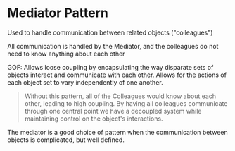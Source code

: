 # Mediator Pattern

Used to handle communication between related objects ("colleagues")

All communication is handled by the Mediator, and the colleagues do not need to know anything about each other

GOF: Allows loose coupling by encapsulating the way disparate sets of objects interact and communicate with each other. Allows for the actions of each object set to vary independently of one another.

> Without this pattern, all of the Colleagues would know about each other, leading to high coupling. By having all colleagues communicate through one central point we have a decoupled system while maintaining control on the object's interactions.

The mediator is a good choice of pattern when the communication between objects is complicated, but well defined.
